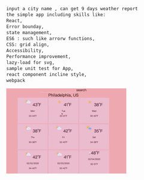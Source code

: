     input a city name , can get 9 days weather report
    the simple app including skills like:
    React,
    Error bounday,
    state management,
    ES6 : such like arrorw functions,
    CSS: grid align,
    Accessibility,
    Performance improvement,
    lazy-load for svg,
    sample unit test for App,
    react component incline style,
    webpack
    
![](weatherApp_capture.gif)
